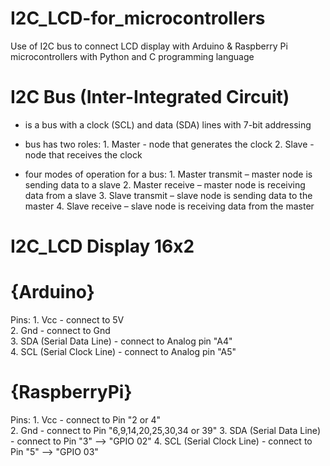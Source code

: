 # I2C_LCD-for_microcontrollers

Use of I2C bus to connect LCD display with Arduino &amp; Raspberry Pi microcontrollers with Python and C programming language

# I2C Bus (Inter-Integrated Circuit)

- is a bus with a clock (SCL) and data (SDA) lines with 7-bit addressing

- bus has two roles: 1. Master - node that generates the clock
                     2. Slave - node that receives the clock
                    
- four modes of operation for a bus: 1. Master transmit – master node is sending data to a slave
                                     2. Master receive – master node is receiving data from a slave
                                     3. Slave transmit – slave node is sending data to the master
                                     4. Slave receive – slave node is receiving data from the master
                                     
# I2C_LCD Display 16x2
 
  # {Arduino}
 Pins: 1. Vcc - connect to 5V  
       2. Gnd - connect to Gnd  
       3. SDA (Serial Data Line) -  connect to Analog pin "A4"  
       4. SCL (Serial Clock Line) - connect to Analog pin "A5" 
 
  # {RaspberryPi}
Pins:  1. Vcc - connect to Pin "2 or 4"  
       2. Gnd - connect to Pin "6,9,14,20,25,30,34 or 39" 
       3. SDA (Serial Data Line) - connect to Pin "3" --> "GPIO 02"
       4. SCL (Serial Clock Line) - connect to Pin "5" --> "GPIO 03"
